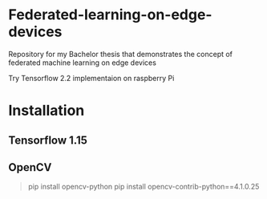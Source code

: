 # Federated-learning-on-edge-devices
Repository for my Bachelor thesis that demonstrates the concept of federated machine learning on edge devices


Try Tensorflow 2.2 implementaion on raspberry Pi


# Installation

## Tensorflow 1.15

## OpenCV
> pip install opencv-python
> pip install opencv-contrib-python==4.1.0.25

